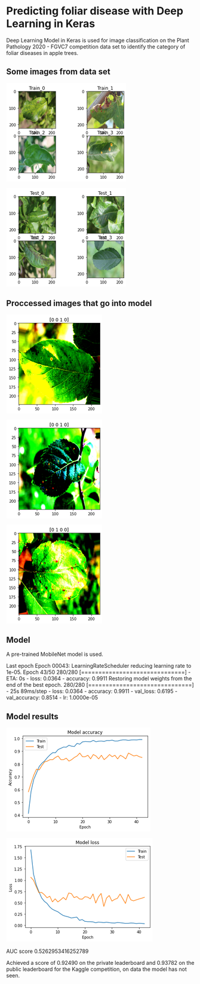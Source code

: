 # Predicting foliar disease with Deep Learning in Keras
Deep Learning Model in Keras is used for image classification on the Plant Pathology 2020 - FGVC7 competition data set to identify the category of foliar diseases in apple trees.

## Some images from data set

![alt text](https://github.com/stochasticats/plantpathologyfgvc7-keras-deeplearning/blob/master/train_images.png "Some images from the training set")

![alt text](https://github.com/stochasticats/plantpathologyfgvc7-keras-deeplearning/blob/master/test_images.png "Some images from the testing set")

## Proccessed images that go into model

![alt text](https://github.com/stochasticats/plantpathologyfgvc7-keras-deeplearning/blob/master/processed_image.png "Processed image")

![alt text](https://github.com/stochasticats/plantpathologyfgvc7-keras-deeplearning/blob/master/processedimage2.png "Another processed image")

![alt text](https://github.com/stochasticats/plantpathologyfgvc7-keras-deeplearning/blob/master/processedimage4.png "Another processed image")

## Model
A pre-trained MobileNet model is used.

Last epoch
Epoch 00043: LearningRateScheduler reducing learning rate to 1e-05.
Epoch 43/50
280/280 [==============================] - ETA: 0s - loss: 0.0364 - accuracy: 0.9911
Restoring model weights from the end of the best epoch.
280/280 [==============================] - 25s 89ms/step - loss: 0.0364 - accuracy: 0.9911 - val_loss: 0.6195 - val_accuracy: 0.8514 - lr: 1.0000e-05

## Model results

![alt text](https://github.com/stochasticats/plantpathologyfgvc7-keras-deeplearning/blob/master/model_acc.png "Model accuracy over epochs")

![alt text](https://github.com/stochasticats/plantpathologyfgvc7-keras-deeplearning/blob/master/model_loss.png "Model loss over epochs")

AUC score 0.5262953416252789

Achieved a score of 0.92490 on the private leaderboard and  0.93782 on the public leaderboard for the Kaggle competition, on data the model has not seen.
